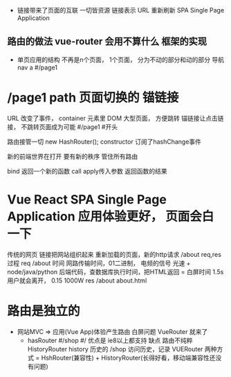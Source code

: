 - 链接带来了页面的互联
  一切皆资源 链接表示 URL
  重新刷新
  SPA Single Page Application
## 路由的做法 vue-router 会用不算什么 框架的实现
- 单页应用的结构
  不再是n个页面， 1个页面， 分为不动的部分和动的部分
  导航 nav a #/page1
#  /page1 path 页面切换的 锚链接
  URL 改变了事件， container 元素里 DOM
  大型页面， 方便跳转
  锚链接让点击链接， 不跳转页面成为可能 #/page1 #开头

  路由接管一切 new HashRouter();
  constructor 订阅了hashChange事件

  新的前端世界在打开 要有新的秩序
  管住所有路由

  bind 返回一个新的函数
  call apply传入参数 返回函数的结果

# Vue React SPA Single Page Application 应用体验更好， 页面会白一下
  传统的网页 链接把网站组织起来 重新加载的页面，新的http请求
  /about req,res 过程
  req /about
  时间 网路传输时间，01二进制， 电频的信号 光速 + node/java/python 后端代码，查数据库执行时间，把HTML返回 = 白屏时间
  1.5s 用户就会离开， 0.15 1000W
  res /about about.html
# 路由是独立的
- 网站MVC => 应用(Vue App)体验产生路由 白屏问题
  VueRouter 就来了
  - hasRouter
  #/shop #/
  优点是 ie8以上都支持
  缺点 路由不纯粹
  HistoryRouter history 历史的 /shop 访问历史，记录
  VUERouter 两种方式 = HshRouter(兼容性) + HistoryRouter(长得好看，移动端兼容性还没有问题)